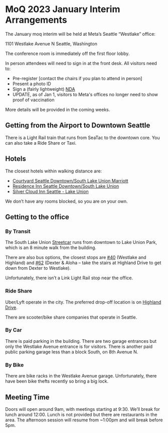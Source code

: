 # MoQ 2023 January Interim Arrangements

The January moq interim will be held at Meta’s Seattle “Westlake” office:

1101 Westlake Avenue N
Seattle, Washington

The conference room is immediately off the first floor lobby.

In person attendees will need to sign in at the front desk.  All visitors need to:

* Pre-register [contact the chairs if you plan to attend in person]
* Present a photo ID
* Sign a (fairly lightweight) [NDA](https://datatracker.ietf.org/meeting/interim-2023-moq-03/materials/slides-interim-2023-moq-03-sessa-meta-visitor-nda-for-onsite-participants-00)
* UPDATE, as of Jan 1, visitors to Meta's offices no longer need to show proof of vaccination

More details will be provided in the coming weeks.

## Getting from the Airport to Downtown Seattle

There is a Light Rail train that runs from SeaTac to the downtown core.  You can
also take a Ride Share or Taxi.

## Hotels

The closest hotels within walking distance are:

 * [Courtyard Seattle Downtown/South Lake Union Marriott](https://www.marriott.com/hotels/travel/seacd-courtyard-seattle-downtown-lake-union/?scid=45f93f1b-bd77-45c9-8dab-83b6a417f6fe)
 * [Residence Inn Seattle Downtown/South Lake Union](https://www.marriott.com/hotels/travel/sealu-residence-inn-seattle-downtown-lake-union/?scid=45f93f1b-bd77-45c9-8dab-83b6a417f6fe)
 * [Silver Cloud Inn Seattle - Lake Union](https://www.silvercloud.com/seattlelakeunion/?msclkid=c47e1082acb31a8f77d54ec6c5f7bca0)

We don’t have any rooms blocked, so you are on your own.

## Getting to the office

### By Transit

The South Lake Union
[Streetcar](https://www.seattle.gov/transportation/getting-around/transit/streetcar/south-lake-union-line)
runs from downtown to Lake Union Park, which is an 8 minute walk from the
building.

There are also bus options, the closest stops are
[#40](https://kingcounty.gov/depts/transportation/metro/schedules-maps/hastop/040.aspx)
(Westlake and Highland) and
[#62](https://kingcounty.gov/depts/transportation/metro/schedules-maps/hastop/062.aspx)
(Dexter & Aloha – take the stairs at Highland Drive to get down from Dexter to
Westlake).

Unfortunately, there isn’t a Link Light Rail stop near the office.

### Ride Share

Uber/Lyft operate in the city.  The preferred drop-off location is on [Highland
Drive](https://www.google.com/maps/place/47%25C2%25B037'47.1%2522N+122%25C2%25B020'28.7%2522W/@47.6297476,-122.3418443,19.02z/data=!4m6!3m5!1s0x0:0x0!7e2!8m2!3d47.6297371!4d-122.3413065).

There are scooter/bike share companies that operate in Seattle.

### By Car

There is paid parking in the building.  There are two garage entrances but only
the Westlake Avenue entrance is for visitors.  There is another paid public
parking garage less than a block South, on 8th Avenue N.

### By Bike

There are bike racks in the Westlake Avenue garage.  Unfortunately, there have been bike thefts recently so bring a big lock.

## Meeting Time

Doors will open around 9am, with meetings starting at 9:30.  We’ll break for
lunch around 12:00.  Lunch is not provided but there are restaurants in the
area.  The afternoon session will resume from ~1:00pm and will break before 5pm.
